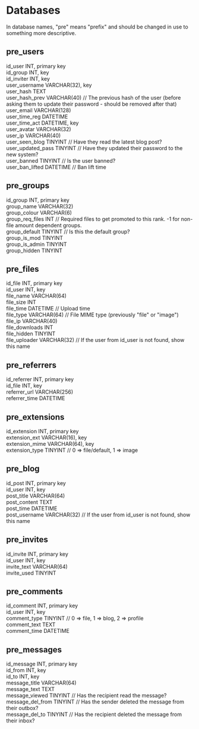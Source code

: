 Databases
=========

In database names, "pre" means "prefix" and should be changed in use to something more descriptive.

pre_users
---------
id_user             INT, primary key  
id_group            INT, key  
id_inviter          INT, key  
user_username       VARCHAR(32), key  
user_hash           TEXT  
user_hash_prev      VARCHAR(40) // The previous hash of the user (before asking them to update their password - should be removed after that)  
user_email          VARCHAR(128)  
user_time_reg       DATETIME  
user_time_act       DATETIME, key  
user_avatar         VARCHAR(32)  
user_ip             VARCHAR(40)  
user_seen_blog      TINYINT // Have they read the latest blog post?  
user_updated_pass   TINYINT // Have they updated their password to the new system?  
user_banned         TINYINT // Is the user banned?  
user_ban_lifted     DATETIME // Ban lift time  

pre_groups
----------
id_group            INT, primary key  
group_name          VARCHAR(32)  
group_colour        VARCHAR(6)  
group_req_files     INT // Required files to get promoted to this rank. -1 for non-file amount dependent groups.  
group_default       TINYINT // Is this the default group?  
group_is_mod        TINYINT  
group_is_admin      TINYINT  
group_hidden        TINYINT  

pre_files
---------
id_file             INT, primary key  
id_user             INT, key  
file_name           VARCHAR(64)  
file_size           INT  
file_time           DATETIME // Upload time  
file_type           VARCHAR(64) // File MIME type (previously "file" or "image")  
file_ip             VARCHAR(40)  
file_downloads      INT  
file_hidden         TINYINT  
file_uploader       VARCHAR(32) // If the user from id_user is not found, show this name  

pre_referrers
-------------
id_referrer         INT, primary key  
id_file             INT, key  
referrer_url        VARCHAR(256)  
referrer_time       DATETIME  

pre_extensions
--------------
id_extension        INT, primary key  
extension_ext       VARCHAR(16), key  
extension_mime      VARCHAR(64), key  
extension_type      TINYINT // 0 => file/default, 1 => image  

pre_blog
--------
id_post             INT, primary key  
id_user             INT, key  
post_title          VARCHAR(64)  
post_content        TEXT  
post_time           DATETIME  
post_username       VARCHAR(32) // If the user from id_user is not found, show this name  

pre_invites
-----------
id_invite           INT, primary key  
id_user             INT, key  
invite_text         VARCHAR(64)  
invite_used         TINYINT  

pre_comments
------------
id_comment          INT, primary key  
id_user             INT, key  
comment_type        TINYINT // 0 => file, 1 => blog, 2 => profile  
comment_text        TEXT  
comment_time        DATETIME  

pre_messages
------------
id_message          INT, primary key  
id_from             INT, key  
id_to               INT, key  
message_title       VARCHAR(64)  
message_text        TEXT  
message_viewed      TINYINT // Has the recipient read the message?  
message_del_from    TINYINT // Has the sender deleted the message from their outbox?  
message_del_to      TINYINT // Has the recipient deleted the message from their inbox?  